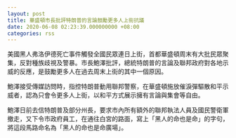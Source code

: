 ```yaml
---
layout: post
title: 華盛頓市長批評特朗普的言論鼓勵更多人上街抗議
date: 2020-06-08 02:23:39.000000000 +08:00
categories: rss
---
```


美國黑人弗洛伊德死亡事件觸發全國民眾連日上街，首都華盛頓周末有大批民眾聚集，反對種族歧視及警暴。市長鮑澤批評，總統特朗普的言論及聯邦政府對各地示威的反應，是鼓勵更多人在過去周末上街的其中一個原因。

鮑澤接受傳媒訪問時，指控特朗普動用聯邦警察，在華盛頓施放催淚彈驅散和平示威者，認為只會令更多人上街，以和平方式展示擁有言論與集會等自由。

鮑澤日前去信特朗普及部分州長，要求市內所有額外的聯邦執法人員及國民警衛軍撤走，又下令市政府員工，在通往白宮的路面，寫上「黑人的命也是命」的字句，將這段馬路命名為「黑人的命也是命廣場」。
